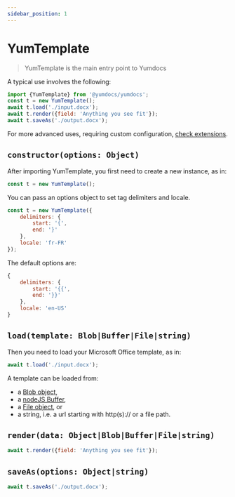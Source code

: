```yaml
---
sidebar_position: 1
---
```


# YumTemplate

> YumTemplate is the main entry point to Yumdocs

A typical use involves the following:

```js showLineNumbers title=index.mjs
import {YumTemplate} from '@yumdocs/yumdocs';
const t = new YumTemplate();
await t.load('./input.docx');
await t.render({field: 'Anything you see fit'});
await t.saveAs('./output.docx');
```
For more advanced uses, requiring custom configuration, [check extensions](../extensions/01-design.md).

## `constructor(options: Object)`

After importing YumTemplate, you first need to create a new instance, as in:

```js showLineNumbers title=index.mjs
const t = new YumTemplate();
```

You can pass an options object to set tag delimiters and locale. 

```js showLineNumbers title=index.mjs
const t = new YumTemplate({
    delimiters: {
        start: '{',
        end: '}'
    },
    locale: 'fr-FR'
});
```

The default options are:

```js showLineNumbers title=index.mjs
{
    delimiters: {
        start: '{{',
        end: '}}'
    },
    locale: 'en-US'
}
```

## `load(template: Blob|Buffer|File|string)`

Then you need to load your Microsoft Office template, as in:

```js showLineNumbers title=index.mjs
await t.load('./input.docx');
```

A template can be loaded from:

- a [Blob object](https://developer.mozilla.org/en-US/docs/Web/API/Blob),
- a [nodeJS Buffer](https://nodejs.org/api/buffer.html),
- a [File object](https://developer.mozilla.org/en-US/docs/Web/API/File), or
- a string, i.e. a url starting with http(s):// or a file path.

## `render(data: Object|Blob|Buffer|File|string)`

```js showLineNumbers title=index.mjs
await t.render({field: 'Anything you see fit'});
```



## `saveAs(options: Object|string)`


```js showLineNumbers title=index.mjs
await t.saveAs('./output.docx');
```